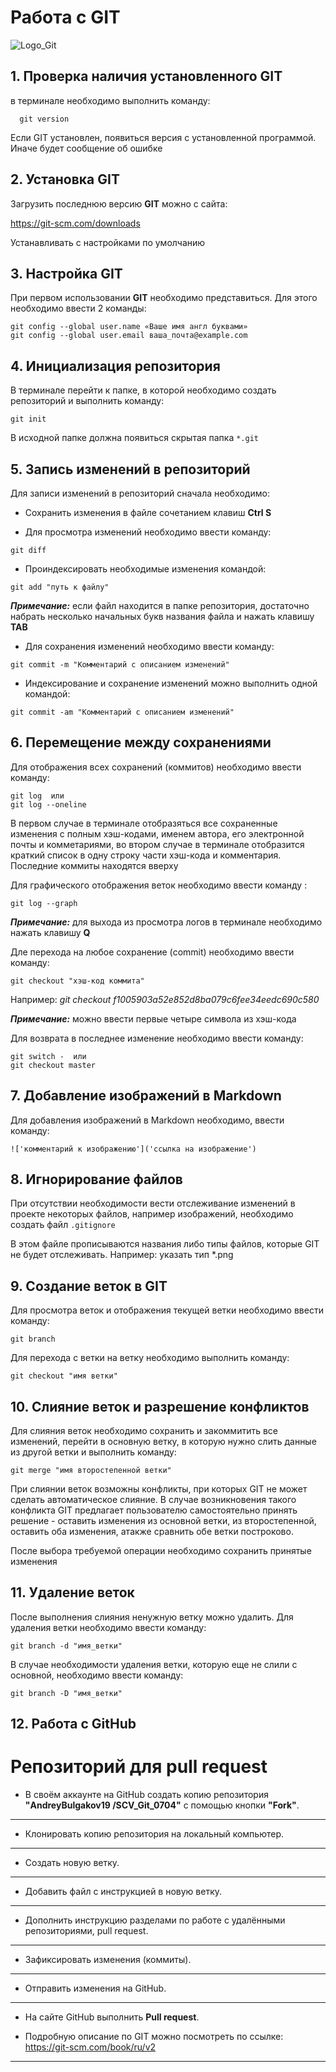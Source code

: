 # Работа с GIT
![Logo_Git](Logo.png)

## 1. Проверка наличия установленного GIT
в терминале необходимо выполнить команду:
```
  git version 
```
Если GIT установлен, появиться версия с установленной программой.  Иначе будет сообщение об ошибке

## 2. Установка GIT
Загрузить последнюю версию **GIT** можно с сайта:

 https://git-scm.com/downloads

Устанавливать с настройками по умолчанию

## 3. Настройка GIT
При первом использовании **GIT** необходимо представиться.
Для этого необходимо ввести 2 команды:
```
git config --global user.name «Ваше имя англ буквами»
git config --global user.email ваша_почта@example.com
```

## 4. Инициализация репозитория
В терминале перейти к папке, в которой необходимо создать репозиторий и выполнить команду:
```
git init
```
В исходной папке должна появиться скрытая папка `*.git`

## 5. Запись изменений в репозиторий
Для записи изменений в репозиторий сначала необходимо: 
* Сохранить изменения в файле сочетанием клавиш __Ctrl S__

* Для просмотра изменений необходимо ввести команду: 
```
git diff
```

* Проиндексировать необходимые изменения командой: 
```
git add "путь к файлу"
```

*__Примечание:__*  если файл находится в папке репозитория, достаточно набрать несколько начальных букв названия файла и нажать клавишу __TAB__


* Для сохранения изменений необходимо ввести команду:
```
git commit -m "Комментарий с описанием изменений"
```
* Индексирование и сохранение изменений можно выполнить одной командой:
```
git commit -am "Комментарий с описанием изменений"
```


## 6. Перемещение между сохранениями
Для отображения всех сохранений (коммитов) необходимо ввести команду:
```
git log  или
git log --oneline
```
В первом случае в терминале отобразяться все сохраненные изменения с полным хэш-кодами, именем автора, его электронной почты и комметариями, во втором случае в терминале отобразится краткий список в одну строку части хэш-кода и комментария.
Последние коммиты находятся вверху

Для графического отображения веток необходимо ввести команду :
```
git log --graph
```

*__Примечание:__* для выхода из просмотра логов в терминале необходимо нажать клавишу __Q__

Дле перехода на любое сохранение (commit) необходимо ввести команду:
```
git checkout "хэш-код коммита"
```
 Например:
*git checkout f1005903a52e852d8ba079c6fee34eedc690c580* 

*__Примечание:__* можно ввести первые четыре символа из хэш-кода

Для возврата в последнее изменение необходимо ввести команду:
```
git switch -  или 
git checkout master
```

## 7. Добавление изображений  в Markdown
Для добавления изображений в  Markdown необходимо,  ввести команду:
```
!['комментарий к изображению']('ссылка на изображение')
```

## 8. Игнорирование файлов
При отсутствии необходимости вести отслеживание изменений в проекте некоторых файлов, например изображений, необходимо создать файл `.gitignore`

В этом файле прописываются названия либо типы файлов, которые GIT не будет отслеживать.
Например: указать тип  *.png

## 9. Создание веток в GIT
Для просмотра веток и отображения текущей ветки необходимо ввести команду:
```
git branch
```
Для перехода с ветки на ветку необходимо выполнить команду:
```
git checkout "имя ветки"
```
## 10. Слияние веток и разрешение конфликтов
Для слияния веток необходимо сохранить и закоммитить все изменений, перейти в основную ветку, в которую нужно слить данные из другой ветки и выполнить команду:
```
git merge "имя второстепенной ветки"
```
При слиянии веток возможны конфликты, при которых GIT не может сделать автоматическое слияние. В случае возникновения такого конфликта GIT предлагает пользователю самостоятельно принять решение - оставить изменения из основной ветки, из второстепенной, оставить оба изменения, атакже сравнить обе ветки построково.

После выбора требуемой операции необходимо сохранить принятые изменения


## 11. Удаление веток
После выполнения слияния ненужную ветку можно удалить.
Для удаления ветки необходимо ввести команду:
```
git branch -d "имя_ветки"
```
В случае необходимости удаления ветки, которую еще не слили с основной, необходимо ввести команду:
```
git branch -D "имя_ветки"
```
## 12. Работа с GitHub

# Репозиторий для **pull request**
* В своём аккаунте на GitHub создать копию репозитория **"AndreyBulgakov19
/SCV_Git_0704"** с помощью кнопки **"Fork"**.
---
* Клонировать копию репозитория на локальный компьютер.
---
* Создать новую ветку.
---
* Добавить файл с инструкцией в новую ветку.
---
* Дополнить инструкцию разделами по работе с удалёнными репозиториями, pull request.
---
* Зафиксировать изменения (коммиты).
---
* Отправить изменения на GitHub.
---
* На сайте GitHub выполнить **Pull request**.

* Подробную описание по GIT можно посмотреть по ссылке:
https://git-scm.com/book/ru/v2
---
